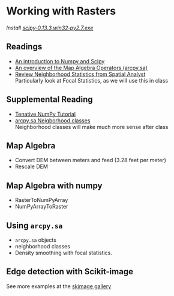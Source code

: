 # Working with Rasters
*Install [scipy‑0.13.3.win32‑py2.7.exe](http://www.lfd.uci.edu/~gohlke/pythonlibs/#scipy)*

## Readings
  * [An introduction to Numpy and Scipy](http://www.engr.ucsb.edu/~shell/che210d/numpy.pdf)
  * [An overview of the Map Algebra Operators (arcpy.sa)](http://resources.arcgis.com/en/help/main/10.1/index.html#/An_overview_of_the_Map_Algebra_Operators/005m000000mm000000/)
  * [Review Neighborhood Statistics from Spatial Analyst](http://resources.arcgis.com/en/help/main/10.1/index.html#/An_overview_of_the_Neighborhood_tools/009z000000qn000000/)  
    Particularly look at Focal Statistics, as we will use this in class
## Supplemental Reading
  * [Tenative NumPy Tutorial](http://wiki.scipy.org/Tentative_NumPy_Tutorial)
  * [arcpy.sa Neigborhood classes](http://resources.arcgis.com/en/help/main/10.1/index.html#/An_overview_of_neighborhood_classes/005m0000001p000000/)  
    Neighborhood classes will make much more sense after class
    
## Map Algebra  
  * Convert DEM between meters and feed (3.28 feet per meter)  
  * Rescale DEM  
  
## Map Algebra with numpy
  * RasterToNumPyArray  
  * NumPyArrayToRaster  

## Using ```arcpy.sa```
  * ```arcpy.sa``` objects
  * neighborhood classes
  * Density smoothing with focal statistics.  
  
## Edge detection with Scikit-image  
See more examples at the [skimage gallery](http://scikit-image.org/docs/dev/auto_examples/)  
